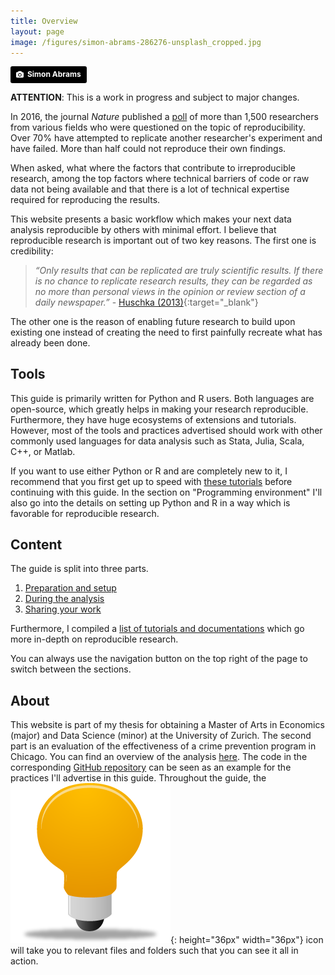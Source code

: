 ```yaml
---
title: Overview
layout: page
image: /figures/simon-abrams-286276-unsplash_cropped.jpg
---
```

<a style="background-color:black;color:white;text-decoration:none;padding:4px 6px;font-family:-apple-system, BlinkMacSystemFont, &quot;San Francisco&quot;, &quot;Helvetica Neue&quot;, Helvetica, Ubuntu, Roboto, Noto, &quot;Segoe UI&quot;, Arial, sans-serif;font-size:12px;font-weight:bold;line-height:1.2;display:inline-block;border-radius:3px" href="https://unsplash.com/@flysi3000?utm_medium=referral&amp;utm_campaign=photographer-credit&amp;utm_content=creditBadge" target="_blank" rel="noopener noreferrer" title="Download free do whatever you want high-resolution photos from Simon Abrams"><span style="display:inline-block;padding:2px 3px"><svg xmlns="http://www.w3.org/2000/svg" style="height:12px;width:auto;position:relative;vertical-align:middle;top:-1px;fill:white" viewBox="0 0 32 32"><title>unsplash-logo</title><path d="M20.8 18.1c0 2.7-2.2 4.8-4.8 4.8s-4.8-2.1-4.8-4.8c0-2.7 2.2-4.8 4.8-4.8 2.7.1 4.8 2.2 4.8 4.8zm11.2-7.4v14.9c0 2.3-1.9 4.3-4.3 4.3h-23.4c-2.4 0-4.3-1.9-4.3-4.3v-15c0-2.3 1.9-4.3 4.3-4.3h3.7l.8-2.3c.4-1.1 1.7-2 2.9-2h8.6c1.2 0 2.5.9 2.9 2l.8 2.4h3.7c2.4 0 4.3 1.9 4.3 4.3zm-8.6 7.5c0-4.1-3.3-7.5-7.5-7.5-4.1 0-7.5 3.4-7.5 7.5s3.3 7.5 7.5 7.5c4.2-.1 7.5-3.4 7.5-7.5z"></path></svg></span><span style="display:inline-block;padding:2px 3px">Simon Abrams</span></a>


**ATTENTION**: This is a work in progress and subject to major changes.

In 2016, the journal *Nature* published a [poll](https://www.nature.com/news/1-500-scientists-lift-the-lid-on-reproducibility-1.19970?WT.mc_id=SFB_NNEWS_1508_RHBox) of more than 1,500 researchers from various fields who were questioned on the topic of reproducibility. Over 70% have attempted to replicate another researcher's experiment and have failed. More than half could not reproduce their own findings.

When asked, what where the factors that contribute to irreproducible research, among the top factors where technical barriers of code or raw data not being available and that there is a lot of technical expertise required for reproducing the results.

This website presents a basic workflow which makes your next data analysis reproducible by others with minimal effort. I believe that reproducible research is important out of two key reasons. The first one is credibility:

>*“Only results that can be replicated are truly scientific results. If there is no chance to replicate
research results, they can be regarded as no more than personal views in the opinion or review
section of a daily newspaper.”* - [Huschka (2013)](https://www.ratswd.de/dl/RatSWD_WP_216.pdf){:target="_blank"}

The other one is the reason of enabling future research to build upon existing one instead of creating the need to first painfully recreate what has already been done.

## Tools
This guide is primarily written for Python and R users. Both languages are open-source, which greatly helps in making your research reproducible. Furthermore, they have huge ecosystems of extensions and tutorials. However, most of the tools and practices advertised should work with other commonly used languages for data analysis such as Stata, Julia, Scala, C++, or Matlab.

If you want to use either Python or R and are completely new to it, I recommend that you first get up to speed with [these tutorials](/beginner_resources) before continuing with this guide. In the section on "Programming environment" I'll also go into the details on setting up Python and R in a way which is favorable for reproducible research.

## Content
The guide is split into three parts.

1. [Preparation and setup](./preparation/)
2. [During the analysis](./during_the_analysis/)
3. [Sharing your work](./sharing_your_work/)

Furthermore, I compiled a [list of tutorials and documentations](/where_to_go_next) which go more in-depth on reproducible research.

You can always use the navigation button on the top right of the page to switch between the sections.

## About
This website is part of my thesis for obtaining a Master of Arts in Economics (major) and Data Science (minor) at the University of Zurich. The second part is an evaluation of the effectiveness of a crime prevention program in Chicago. You can find an overview of the analysis [here](https://binste.github.io/chicago_safepassage_evaluation/). The code in the corresponding [GitHub repository](https://github.com/binste/chicago_safepassage_evaluation) can be seen as an example for the practices I'll advertise in this guide. Throughout the guide, the ![example](./figures/example_icon.png){: height="36px" width="36px"} icon will take you to relevant files and folders such that you can see it all in action.
